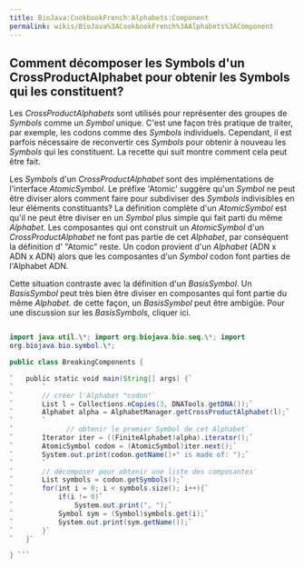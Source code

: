 ```yaml
---
title: BioJava:CookbookFrench:Alphabets:Component
permalink: wikis/BioJava%3ACookbookFrench%3AAlphabets%3AComponent
---
```


Comment décomposer les Symbols d'un CrossProductAlphabet pour obtenir les Symbols qui les constituent?
------------------------------------------------------------------------------------------------------

Les *CrossProductAlphabets* sont utilisés pour représenter des groupes
de *Symbols* comme un *Symbol* unique. C'est une façon très pratique de
traiter, par exemple, les codons comme des *Symbols* individuels.
Cependant, il est parfois nécessaire de reconvertir ces *Symbols* pour
obtenir à nouveau les *Symbols* qui les constituent. La recette qui suit
montre comment cela peut être fait.

Les *Symbols* d'un *CrossProductAlphabet* sont des implémentations de
l'interface *AtomicSymbol*. Le préfixe 'Atomic' suggère qu'un *Symbol*
ne peut être diviser alors comment faire pour subdiviser des *Symbols*
indivisibles en leur éléments constituants? La définition complète d'un
*AtomicSymbol* est qu'il ne peut être diviser en un *Symbol* plus simple
qui fait parti du même *Alphabet*. Les composantes qui ont construit un
*AtomicSymbol* d'un *CrossProductAlphabet* ne font pas partie de cet
*Alphabet*, par conséquent la définition d' "Atomic" reste. Un codon
provient d'un *Alphabet* (ADN x ADN x ADN) alors que les composantes
d'un *Symbol* codon font parties de l'Alphabet ADN.

Cette situation contraste avec la définition d'un *BasisSymbol*. Un
*BasisSymbol* peut très bien être diviser en composantes qui font partie
du même *Alphabet*. de cette façon, un *BasisSymbol* peut être ambigüe.
Pour une discussion sur les *BasisSymbols*, cliquer ici.

```java package biojava\_in\_anger;

import java.util.\*; import org.biojava.bio.seq.\*; import
org.biojava.bio.symbol.\*;

public class BreakingComponents {

`   public static void main(String[] args) {`  
`       `  
`       // créer l'Alphabet "codon"`  
`       List l = Collections.nCopies(3, DNATools.getDNA());`  
`       Alphabet alpha = AlphabetManager.getCrossProductAlphabet(l);`  
`       `  
`             // obtenir le premier Symbol de cet Alphabet`  
`       Iterator iter = ((FiniteAlphabet)alpha).iterator();`  
`       AtomicSymbol codon = (AtomicSymbol)iter.next();`  
`       System.out.print(codon.getName()+" is made of: ");`  
`       `  
`       // décomposer pour obtenir une liste des composantes`  
`       List symbols = codon.getSymbols();`  
`       for(int i = 0; i < symbols.size(); i++){`  
`           if(i != 0)`  
`               System.out.print(", ");`  
`           Symbol sym = (Symbol)symbols.get(i);`  
`           System.out.print(sym.getName());`  
`       }`  
`   }`

} ```
